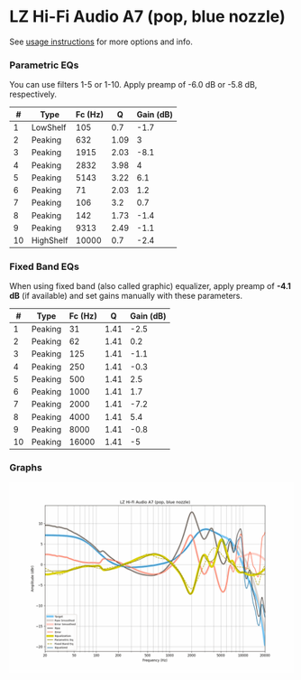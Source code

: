 # LZ Hi-Fi Audio A7 (pop, blue nozzle)
See [usage instructions](https://github.com/jaakkopasanen/AutoEq#usage) for more options and info.

### Parametric EQs
You can use filters 1-5 or 1-10. Apply preamp of -6.0 dB or -5.8 dB, respectively.

|   # | Type      |   Fc (Hz) |    Q |   Gain (dB) |
|-----|-----------|-----------|------|-------------|
|   1 | LowShelf  |       105 | 0.7  |        -1.7 |
|   2 | Peaking   |       632 | 1.09 |         3   |
|   3 | Peaking   |      1915 | 2.03 |        -8.1 |
|   4 | Peaking   |      2832 | 3.98 |         4   |
|   5 | Peaking   |      5143 | 3.22 |         6.1 |
|   6 | Peaking   |        71 | 2.03 |         1.2 |
|   7 | Peaking   |       106 | 3.2  |         0.7 |
|   8 | Peaking   |       142 | 1.73 |        -1.4 |
|   9 | Peaking   |      9313 | 2.49 |        -1.1 |
|  10 | HighShelf |     10000 | 0.7  |        -2.4 |

### Fixed Band EQs
When using fixed band (also called graphic) equalizer, apply preamp of **-4.1 dB** (if available) and set gains manually with these parameters.

|   # | Type    |   Fc (Hz) |    Q |   Gain (dB) |
|-----|---------|-----------|------|-------------|
|   1 | Peaking |        31 | 1.41 |        -2.5 |
|   2 | Peaking |        62 | 1.41 |         0.2 |
|   3 | Peaking |       125 | 1.41 |        -1.1 |
|   4 | Peaking |       250 | 1.41 |        -0.3 |
|   5 | Peaking |       500 | 1.41 |         2.5 |
|   6 | Peaking |      1000 | 1.41 |         1.7 |
|   7 | Peaking |      2000 | 1.41 |        -7.2 |
|   8 | Peaking |      4000 | 1.41 |         5.4 |
|   9 | Peaking |      8000 | 1.41 |        -0.8 |
|  10 | Peaking |     16000 | 1.41 |        -5   |

### Graphs
![](./LZ%20Hi-Fi%20Audio%20A7%20(pop,%20blue%20nozzle).png)
